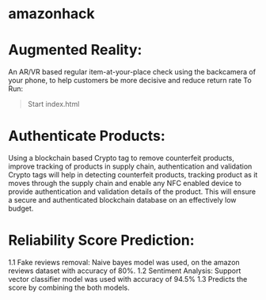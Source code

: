 # amazonhack

# Augmented Reality:
An AR/VR based regular item-at-your-place check using the backcamera of your phone, to help customers be more decisive and reduce
return rate
To Run:
> Start index.html

# Authenticate Products:
Using a blockchain based Crypto tag to remove counterfeit products, improve tracking of products in supply chain, authentication and
validation
Crypto tags will help in detecting counterfeit products, tracking product as it moves through the supply chain and enable any NFC enabled device to provide authentication and validation details of the product. This will ensure a secure and authenticated blockchain database on an effectively low budget.


# Reliability Score Prediction:
  1.1 Fake reviews removal: Naive bayes model was used, on the amazon reviews dataset with accuracy of 80%.
  1.2 Sentiment Analysis: Support vector classifier model was used with accuracy of 94.5%
  1.3 Predicts the score by combining the both models.
